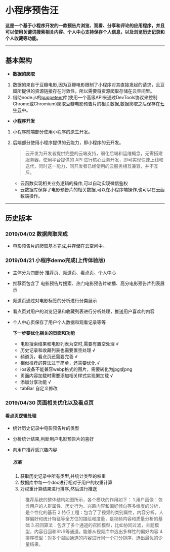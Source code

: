 
# **小程序预告汪**
**这是一个基于小程序开发的一款预告片浏览、观看、分享和评论的应用程序，并且可以使用关键词搜索相关内容、个人中心支持保存个人信息，以及浏览历史记录和个人收藏等功能。**

---


## __基本架构__

- __数据的爬取__
1. 数据的来自于豆瓣电影,因为豆瓣电影限制了小程序对其直接发起的请求，且豆瓣所提供的资源链接存在时效性，所以需要将资源爬取存储在云空间里。
2. 借助node.js的[puppeteer](https://github.com/GoogleChrome/puppeteer)库(使用一个高级API来通过DevTools协议来控制Chrome或Chromium)爬取豆瓣电影预告片的相关数据,数据爬取之后保存在[七牛云](https://www.qiniu.com/)中。
  
- __小程序开发__
1. 小程序前端部分使用小程序的原生开发。
  
2. 后端部分使用小程序提供的云能力，即小程序的云开发。
      > 云开发为开发者提供完整的云端支持，弱化后端和运维概念，无需搭建服务器，使用平台提供的 API 进行核心业务开发，即可实现快速上线和迭代，同时这一能力，同开发者已经使用的云服务相互兼容，并不互斥。
   - 云函数实现相关业务逻辑的操作,可以自动实现微信鉴权
   - 云数据库保存了电影预告片的相关数据,可以在小程序端操作,也可以在云函数端操作。
  

  ---
## __历史版本__

     
  ###  __2019/04/02__  数据爬取完成

  - 电影预告片的爬取基本完成,并存储在云空间中。
  
 
 ### __2019/04/21__  小程序demo完成(上传体验版)
- 主体分为四部分 推荐页、频道页、看点页、个人中心
- 推荐页包含了 电影预告片搜索、热门电影预告片轮播、高分电影预告片列表展示
- 频道页通过对电影标签的分析进行分类展示
- 看点页对用户的浏览记录和收藏列表进行分析处理，推送用户喜欢的内容
- 个人中心页保存了用户个人数据和观看记录等等

  __下一步要优化相关的页面和功能__
  - 电影搜索结果和电影列表为空时,需要有置空处理 √
  - 历史记录和收藏列表也需要置空处理 √
  - 频道页，看点页还需要完善 √
  - 相似推荐的算法过于简单，还需要优化 √
  - ios设备不能兼容webp格式的图片，需要转化为jpg或png
  - 页面内容加载时需要添加相关样式实现懒加载  √
  - 添加分享功能 √
  - tabBar 自定义修改  


### __2019/04/30__  页面相关优化以及看点页

#### 看点页逻辑处理
- 统计历史记录中电影预告片的类型
- 分析统计结果,判断用户电影预告片的喜好
- 向用户推荐感兴趣内容

  ##### __方案__
  1. 获取历史记录中所有类型,并统计类型的权重
  2. 数据库中每一个doc进行相对于用户的权重计算
  3. 对权重计算结果进行排序,然后进行推送
  > 推荐系统的整体结构如图所示，各个模块的作用如下：
   1.用户画像：包含用户的人群属性、历史行为、兴趣内容和偏好倾向等多维度的分析，是个性化的基石
2.特征工程：包含了了视频的类别属性，内容分析，人群偏好和统计特征等全方位的描绘和度量，是视频内容和质量分析的基础
3.召回算法：包含了多个通道的召回模型，比如协同过滤，主题模型，内容召回和SNS等通道，能够从视频库中选出多样性的偏好内容
4.排序模型：对多个召回通道的内容进行同一个打分排序，选出最优的少量结果。




 
     
     
